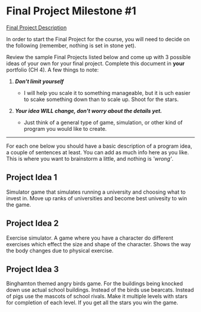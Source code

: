 # Final Project Milestone #1

[Final Project Description](https://docs.google.com/document/d/1j3zgypVjPjzXl4pL1_Wpjvp3GLCW9zcFydkwUjNfNUA/edit?usp=sharing)

In order to start the Final Project for the course, you will need to decide on the following (remember, nothing is set in stone yet).

Review the sample Final Projects listed below and come up with 3 possible ideas of your own for your final project. Complete this document in **your** portfolio (CH 4). A few things to note:

1. ***Don't limit yourself***
    * I will help you scale it to something manageable, but it is  uch easier to scake something down than to scale up. Shoot for the stars.

2. ***Your idea WILL change, don't worry about the details yet.***
    * Just think of a general type of game, simulation, or other kind of program you would like to create.

***

For each one below you should have a basic description of a program idea, a couple of sentences at least. You can add as much info here as you like. This is where you want to brainstorm a little, and nothing is *'wrong'*.

## Project Idea 1

Simulator game that simulates running a university and choosing what to invest in. Move up ranks of universities and become best univesity to win the game. 

## Project Idea 2

Exercise simulator. A game where you have a character do different exercises which effect the size and shape of the character. Shows the way the body changes due to physical exercise. 

## Project Idea 3

Binghamton themed angry birds game. For the buildings being knocked down use actual school buildings. Instead of the birds use bearcats. Instead of pigs use the mascots of school rivals. Make it multiple levels with stars for completion of each level. If you get all the stars you win the game. 
